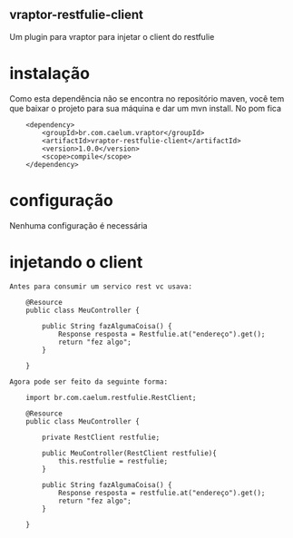 ## vraptor-restfulie-client

Um plugin para vraptor para injetar o client do restfulie

# instalação

Como esta dependência não se encontra no repositório maven, você tem que baixar o projeto para sua máquina e dar um mvn install.
No pom fica

		<dependency>
			<groupId>br.com.caelum.vraptor</groupId>
			<artifactId>vraptor-restfulie-client</artifactId>
			<version>1.0.0</version>
			<scope>compile</scope>
		</dependency>
		
# configuração

Nenhuma configuração é necessária
	
# injetando o client

	Antes para consumir um servico rest vc usava: 
		
		@Resource
		public class MeuController {
						
			public String fazAlgumaCoisa() {
				Response resposta = Restfulie.at("endereço").get();
				return "fez algo";
			}
			
		}
	
	Agora pode ser feito da seguinte forma:
	
		import br.com.caelum.restfulie.RestClient;
		
		@Resource
		public class MeuController {
						
			private RestClient restfulie;
			
			public MeuController(RestClient restfulie){
				this.restfulie = restfulie;
			}			
						
			public String fazAlgumaCoisa() {
				Response resposta = restfulie.at("endereço").get();
				return "fez algo";
			}
			
		}